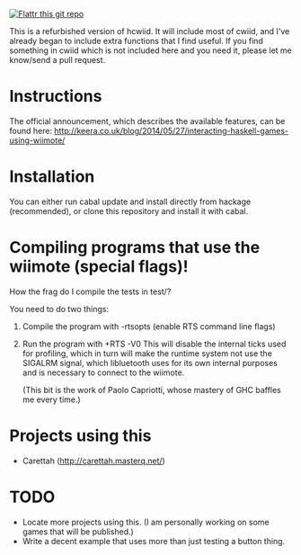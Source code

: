 [![Flattr this git repo](http://api.flattr.com/button/flattr-badge-large.png)](https://flattr.com/submit/auto?user_id=ivanperez-keera&url=https://github.com/ivanperez-keera/hcwiid&title=HCwiid&language=&tags=github&category=software) 

This is a refurbished version of hcwiid. It will include most of cwiid,
and I've already began to include extra functions that I find useful.
If you find something in cwiid which is not included here and you need it,
please let me know/send a pull request.

Instructions
============

The official announcement, which describes the available features,
can be found here:
http://keera.co.uk/blog/2014/05/27/interacting-haskell-games-using-wiimote/

Installation
============

You can either run cabal update and install directly from hackage
(recommended), or clone this repository and install it with cabal. 

Compiling programs that use the wiimote (special flags)!
========================================================

How the frag do I compile the tests in test/?

You need to do two things:
1) Compile the program with -rtsopts (enable RTS command line flags)
2) Run the program with +RTS -V0
   This will disable the internal ticks used for profiling, which
   in turn will make the runtime system not use the SIGALRM signal,
   which libluetooth uses for its own internal purposes and is necessary
   to connect to the wiimote.

   (This bit is the work of Paolo Capriotti, whose mastery of GHC
    baffles me every time.)

Projects using this
===================
* Carettah (http://carettah.masterq.net/)

TODO
========
* Locate more projects using this. (I am personally working on some games that
  will be published.)
* Write a decent example that uses more than just testing a button thing.
